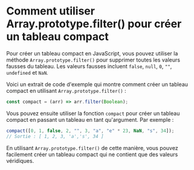 # Comment utiliser Array.prototype.filter() pour créer un tableau compact

Pour créer un tableau compact en JavaScript, vous pouvez utiliser la méthode `Array.prototype.filter()` pour supprimer toutes les valeurs fausses du tableau. Les valeurs fausses incluent `false`, `null`, `0`, `""`, `undefined` et `NaN`.

Voici un extrait de code d'exemple qui montre comment créer un tableau compact en utilisant `Array.prototype.filter()` :

```js
const compact = (arr) => arr.filter(Boolean);
```

Vous pouvez ensuite utiliser la fonction `compact` pour créer un tableau compact en passant un tableau en tant qu'argument. Par exemple :

```js
compact([0, 1, false, 2, "", 3, "a", "e" * 23, NaN, "s", 34]);
// Sortie : [ 1, 2, 3, 'a','s', 34 ]
```

En utilisant `Array.prototype.filter()` de cette manière, vous pouvez facilement créer un tableau compact qui ne contient que des valeurs véridiques.

